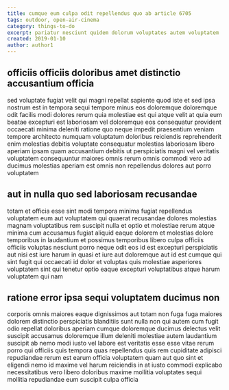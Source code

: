 ```yaml
---
title: cumque eum culpa odit repellendus quo ab article 6705
tags: outdoor, open-air-cinema
category: things-to-do
excerpt: pariatur nesciunt quidem dolorum voluptates autem voluptatem
created: 2019-01-10
author: author1
---
```


## officiis officiis doloribus amet distinctio accusantium officia

sed voluptate fugiat velit qui magni repellat sapiente quod iste et sed ipsa nostrum est in tempora sequi tempore minus eos doloremque doloremque odit facilis modi dolores rerum quia molestiae est qui atque velit at quia eum beatae excepturi est laboriosam vel doloremque eos consequatur provident occaecati minima deleniti ratione quo neque impedit praesentium veniam tempore architecto numquam voluptatum doloribus reiciendis reprehenderit enim molestias debitis voluptate consequatur molestias laboriosam libero aperiam ipsam quam accusantium debitis ut perspiciatis magni vel veritatis voluptatem consequuntur maiores omnis rerum omnis commodi vero ad ducimus molestias aperiam est omnis non repellendus dolores aut porro voluptatem

## aut in nulla quo sed laboriosam recusandae

totam et officia esse sint modi tempora minima fugiat repellendus voluptatem eum aut voluptatem qui quaerat recusandae dolores molestias magnam voluptatibus rem suscipit nulla et optio et molestiae rerum atque minima cum accusamus fugiat aliquid eaque dolorem et molestias dolore temporibus in laudantium et possimus temporibus libero culpa officiis officiis voluptas nesciunt porro neque odit eos id est excepturi perspiciatis aut nisi est iure harum in quasi et iure aut doloremque aut id est cumque qui sint fugit qui occaecati id dolor et voluptas quis molestiae asperiores voluptatem sint qui tenetur optio eaque excepturi voluptatibus atque harum voluptatem qui nam

## ratione error ipsa sequi voluptatem ducimus non

corporis omnis maiores eaque dignissimos aut totam non fuga fuga maiores dolorem distinctio perspiciatis blanditiis sunt nulla non qui autem cum fugit odio repellat doloribus aperiam cumque doloremque ducimus delectus velit suscipit accusamus doloremque illum deleniti molestiae autem laudantium suscipit ab nemo modi iusto vel labore est veritatis esse esse vitae rerum porro qui officiis quis tempora quas repellendus quis rem cupiditate adipisci repudiandae rerum est earum officia voluptatem quam aut quo sint et eligendi nemo id maxime vel harum reiciendis in at iusto commodi explicabo necessitatibus vero libero doloribus maxime mollitia voluptates sequi mollitia repudiandae eum suscipit culpa officia
